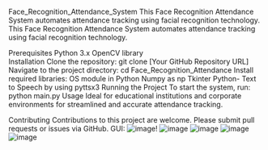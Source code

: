 Face_Recognition_Attendance_System
This Face Recognition Attendance System automates attendance tracking using facial recognition technology.
This Face Recognition Attendance System automates attendance tracking using facial recognition technology.

Prerequisites
Python 3.x
OpenCV library                                                                                                                                                                
                                                                                                                                                                                                              Installation
Clone the repository: git clone [Your GitHub Repository URL]
Navigate to the project directory: cd Face_Recognition_Attendance                                                                                                Install required libraries:    OS module in Python                                                                                                                                                                           Numpy as np                                                                                                                                                                                        Tkinter                                                                                                                                                                                                              Python- Text to Speech by using pyttsx3                                                                                                                                                     Running the Project
To start the system, run: python main.py                                                                                                                                                    Usage
Ideal for educational institutions and corporate environments for streamlined and accurate attendance tracking.

Contributing
Contributions to this project are welcome. Please submit pull requests or issues via GitHub.
GUI:
![image](https://github.com/manahild/Face_Recognition_Attendance_System/assets/120354756/07dd174d-71cc-4fee-a43a-34ed2fc56edd)! 
![image](https://github.com/manahild/Face_Recognition_Attendance_System/assets/120354756/f545615d-0c61-48c4-afbf-8cf7c491a648)
![image](https://github.com/manahild/Face_Recognition_Attendance_System/assets/120354756/d733de8f-4c89-461b-b3e0-59b76195ed79)
![image](https://github.com/manahild/Face_Recognition_Attendance_System/assets/120354756/1f1aa3e8-c81f-4a04-adbf-ec727b496cd4)
![image](https://github.com/manahild/Face_Recognition_Attendance_System/assets/120354756/bd3580ac-9c35-460c-a0e5-aa50f9af14a0)


